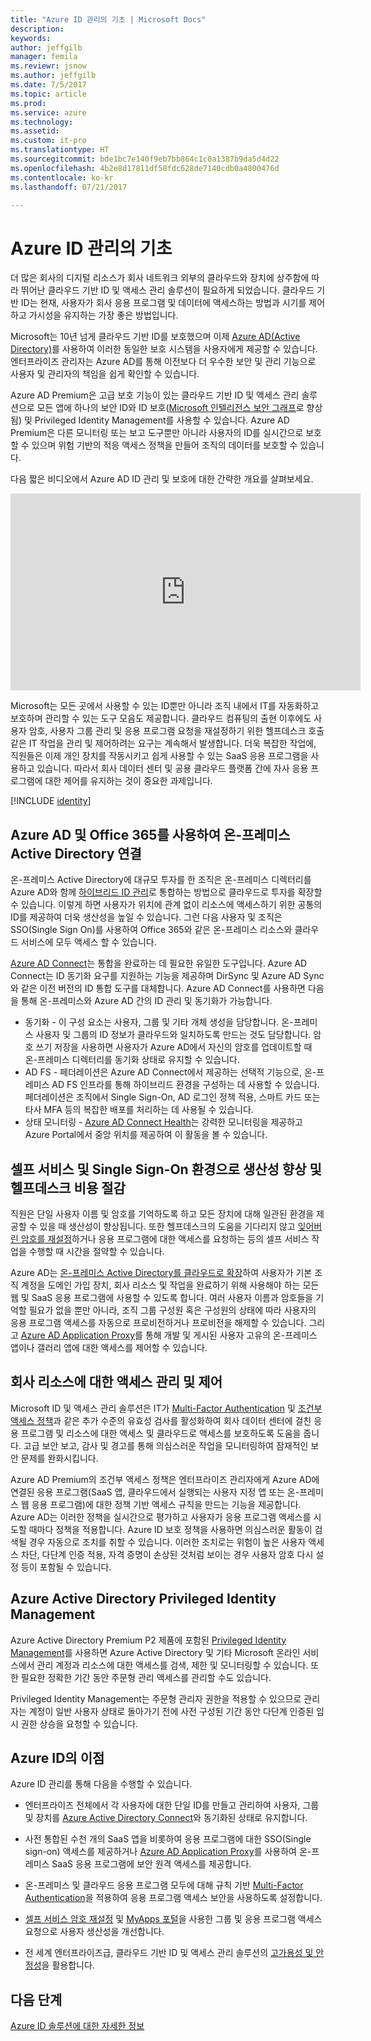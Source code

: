 ```yaml
---
title: "Azure ID 관리의 기초 | Microsoft Docs"
description: 
keywords: 
author: jeffgilb
manager: femila
ms.reviewr: jsnow
ms.author: jeffgilb
ms.date: 7/5/2017
ms.topic: article
ms.prod: 
ms.service: azure
ms.technology: 
ms.assetid: 
ms.custom: it-pro
ms.translationtype: HT
ms.sourcegitcommit: bde1bc7e140f9eb7bb864c1c0a1387b9da5d4d22
ms.openlocfilehash: 4b2e8d17811df58fdc628de7140cdb0a4800476d
ms.contentlocale: ko-kr
ms.lasthandoff: 07/21/2017

---
```

# <a name="fundamentals-of-azure-identity-management"></a>Azure ID 관리의 기초
더 많은 회사의 디지털 리소스가 회사 네트워크 외부의 클라우드와 장치에 상주함에 따라 뛰어난 클라우드 기반 ID 및 액세스 관리 솔루션이 필요하게 되었습니다. 클라우드 기반 ID는 현재, 사용자가 회사 응용 프로그램 및 데이터에 액세스하는 방법과 시기를 제어하고 가시성을 유지하는 가장 좋은 방법입니다.

Microsoft는 10년 넘게 클라우드 기반 ID를 보호했으며 이제 [Azure AD(Active Directory)](https://docs.microsoft.com/azure/active-directory/active-directory-editions)를 사용하여 이러한 동일한 보호 시스템을 사용자에게 제공할 수 있습니다. 엔터프라이즈 관리자는 Azure AD를 통해 이전보다 더 우수한 보안 및 관리 기능으로 사용자 및 관리자의 책임을 쉽게 확인할 수 있습니다.

Azure AD Premium은 고급 보호 기능이 있는 클라우드 기반 ID 및 액세스 관리 솔루션으로 모든 앱에 하나의 보안 ID와 ID 보호([Microsoft 인텔리전스 보안 그래프](https://www.microsoft.com/en-us/security/intelligence)로 향상됨) 및 Privileged Identity Management를 사용할 수 있습니다. Azure AD Premium은 다른 모니터링 또는 보고 도구뿐만 아니라 사용자의 ID를 실시간으로 보호할 수 있으며 위험 기반의 적응 액세스 정책을 만들어 조직의 데이터를 보호할 수 있습니다.

다음 짧은 비디오에서 Azure AD ID 관리 및 보호에 대한 간략한 개요를 살펴보세요.
<iframe width="560" height="315" src="https://www.youtube.com/embed/9LGIJ2-FKIM" frameborder="0" allowfullscreen></iframe>

Microsoft는 모든 곳에서 사용할 수 있는 ID뿐만 아니라 조직 내에서 IT를 자동화하고 보호하며 관리할 수 있는 도구 모음도 제공합니다. 클라우드 컴퓨팅의 출현 이후에도 사용자 암호, 사용자 그룹 관리 및 응용 프로그램 요청을 재설정하기 위한 헬프데스크 호출 같은 IT 작업을 관리 및 제어하려는 요구는 계속해서 발생합니다. 더욱 복잡한 작업에, 직원들은 이제 개인 장치를 작동시키고 쉽게 사용할 수 있는 SaaS 응용 프로그램을 사용하고 있습니다. 따라서 회사 데이터 센터 및 공용 클라우드 플랫폼 간에 자사 응용 프로그램에 대한 제어를 유지하는 것이 중요한 과제입니다.

[!INCLUDE [identity](../../includes/azure-ad-licenses.md)]

## <a name="connect-on-premises-active-directory-with-azure-ad-and-office-365"></a>Azure AD 및 Office 365를 사용하여 온-프레미스 Active Directory 연결
온-프레미스 Active Directory에 대규모 투자를 한 조직은 온-프레미스 디렉터리를 Azure AD와 함께 [하이브리드 ID 관리](https://docs.microsoft.com/azure/active-directory/active-directory-hybrid-identity-design-considerations-overview)로 통합하는 방법으로 클라우드로 투자를 확장할 수 있습니다. 이렇게 하면 사용자가 위치에 관계 없이 리소스에 액세스하기 위한 공통의 ID를 제공하여 더욱 생산성을 높일 수 있습니다. 그런 다음 사용자 및 조직은 SSO(Single Sign On)를 사용하여 Office 365와 같은 온-프레미스 리소스와 클라우드 서비스에 모두 액세스 할 수 있습니다.

[Azure AD Connect](https://docs.microsoft.com/azure/active-directory/connect/active-directory-aadconnect)는 통합을 완료하는 데 필요한 유일한 도구입니다. Azure AD Connect는 ID 동기화 요구를 지원하는 기능을 제공하며 DirSync 및 Azure AD Sync와 같은 이전 버전의 ID 통합 도구를 대체합니다. Azure AD Connect를 사용하면 다음을 통해 온-프레미스와 Azure AD 간의 ID 관리 및 동기화가 가능합니다.

- 동기화 - 이 구성 요소는 사용자, 그룹 및 기타 개체 생성을 담당합니다. 온-프레미스 사용자 및 그룹의 ID 정보가 클라우드와 일치하도록 만드는 것도 담당합니다. 암호 쓰기 저장을 사용하면 사용자가 Azure AD에서 자신의 암호를 업데이트할 때 온-프레미스 디렉터리를 동기화 상태로 유지할 수 있습니다.
- AD FS - 페더레이션은 Azure AD Connect에서 제공하는 선택적 기능으로, 온-프레미스 AD FS 인프라를 통해 하이브리드 환경을 구성하는 데 사용할 수 있습니다. 페더레이션은 조직에서 Single Sign-On, AD 로그인 정책 적용, 스마트 카드 또는 타사 MFA 등의 복잡한 배포를 처리하는 데 사용될 수 있습니다.
- 상태 모니터링 - [Azure AD Connect Health](https://docs.microsoft.com/azure/active-directory/connect-health/active-directory-aadconnect-health)는 강력한 모니터링을 제공하고 Azure Portal에서 중앙 위치를 제공하여 이 활동을 볼 수 있습니다.

## <a name="increase-productivity-and-reduce-helpdesk-costs-with-self-service-and-single-sign-on-experiences"></a>셀프 서비스 및 Single Sign-On 환경으로 생산성 향상 및 헬프데스크 비용 절감

직원은 단일 사용자 이름 및 암호를 기억하도록 하고 모든 장치에 대해 일관된 환경을 제공할 수 있을 때 생산성이 향상됩니다. 또한 헬프데스크의 도움을 기다리지 않고 [잊어버린 암호를 재설정](https://docs.microsoft.com/azure/active-directory/active-directory-passwords)하거나 응용 프로그램에 대한 액세스를 요청하는 등의 셀프 서비스 작업을 수행할 때 시간을 절약할 수 있습니다.

Azure AD는 [온-프레미스 Active Directory를 클라우드로 확장](https://docs.microsoft.com/azure/active-directory/connect/active-directory-aadconnect)하여 사용자가 기본 조직 계정을 도메인 가입 장치, 회사 리소스 및 작업을 완료하기 위해 사용해야 하는 모든 웹 및 SaaS 응용 프로그램에 사용할 수 있도록 합니다. 여러 사용자 이름과 암호들을 기억할 필요가 없을 뿐만 아니라, 조직 그룹 구성원 혹은 구성원의 상태에 따라 사용자의 응용 프로그램 액세스를 자동으로 프로비전하거나 프로비전을 해제할 수 있습니다. 그리고 [Azure AD Application Proxy](https://docs.microsoft.com/azure/active-directory/active-directory-application-proxy-get-started)를 통해 개발 및 게시된 사용자 고유의 온-프레미스 앱이나 갤러리 앱에 대한 액세스를 제어할 수 있습니다.

## <a name="manage-and-control-access-to-corporate-resources"></a>회사 리소스에 대한 액세스 관리 및 제어
Microsoft ID 및 액세스 관리 솔루션은 IT가 [Multi-Factor Authentication](https://docs.microsoft.com/azure/multi-factor-authentication/multi-factor-authentication-whats-next) 및 [조건부 액세스 정책](https://docs.microsoft.com/azure/active-directory/active-directory-conditional-access-azure-portal)과 같은 추가 수준의 유효성 검사를 활성화하여 회사 데이터 센터에 걸친 응용 프로그램 및 리소스에 대한 액세스 및 클라우드로 액세스를 보호하도록 도움을 줍니다. 고급 보안 보고, 감사 및 경고를 통해 의심스러운 작업을 모니터링하여 잠재적인 보안 문제를 완화시킵니다.

Azure AD Premium의 조건부 액세스 정책은 엔터프라이즈 관리자에게 Azure AD에 연결된 응용 프로그램(SaaS 앱, 클라우드에서 실행되는 사용자 지정 앱 또는 온-프레미스 웹 응용 프로그램)에 대한 정책 기반 액세스 규칙을 만드는 기능을 제공합니다. Azure AD는 이러한 정책을 실시간으로 평가하고 사용자가 응용 프로그램 액세스를 시도할 때마다 정책을 적용합니다. Azure ID 보호 정책을 사용하면 의심스러운 활동이 검색될 경우 자동으로 조치를 취할 수 있습니다. 이러한 조치로는 위험이 높은 사용자 액세스 차단, 다단계 인증 적용, 자격 증명이 손상된 것처럼 보이는 경우 사용자 암호 다시 설정 등이 포함될 수 있습니다.


## <a name="azure-active-directory-privileged-identity-management"></a>Azure Active Directory Privileged Identity Management

Azure Active Directory Premium P2 제품에 포함된 [Privileged Identity Management](https://docs.microsoft.com/azure/active-directory/active-directory-privileged-identity-management-getting-started)를 사용하면 Azure Active Directory 및 기타 Microsoft 온라인 서비스에서 관리 계정과 리소스에 대한 액세스를 검색, 제한 및 모니터링할 수 있습니다. 또한 필요한 정확한 기간 동안 주문형 관리 액세스를 관리할 수도 있습니다.

Privileged Identity Management는 주문형 관리자 권한을 적용할 수 있으므로 관리자는 계정이 일반 사용자 상태로 돌아가기 전에 사전 구성된 기간 동안 다단계 인증된 임시 권한 상승을 요청할 수 있습니다.

## <a name="benefits-of-azure-identity"></a>Azure ID의 이점

Azure ID 관리를 통해 다음을 수행할 수 있습니다.

-   엔터프라이즈 전체에서 각 사용자에 대한 단일 ID를 만들고 관리하여 사용자, 그룹 및 장치를 [Azure Active Directory Connect](https://docs.microsoft.com/azure/active-directory/connect/active-directory-aadconnect)와 동기화된 상태로 유지합니다.

-   사전 통합된 수천 개의 SaaS 앱을 비롯하여 응용 프로그램에 대한 SSO(Single sign-on) 액세스를 제공하거나 [Azure AD Application Proxy](https://docs.microsoft.com/azure/active-directory/active-directory-application-proxy-get-started)를 사용하여 온-프레미스 SaaS 응용 프로그램에 보안 원격 액세스를 제공합니다.

-   온-프레미스 및 클라우드 응용 프로그램 모두에 대해 규칙 기반 [Multi-Factor Authentication](https://docs.microsoft.com/azure/multi-factor-authentication/multi-factor-authentication-whats-next)을 적용하여 응용 프로그램 액세스 보안을 사용하도록 설정합니다.

-   [셀프 서비스 암호 재설정](https://docs.microsoft.com/azure/active-directory/active-directory-passwords) 및 [MyApps 포털](https://docs.microsoft.com/azure/active-directory/active-directory-saas-access-panel-user-help)을 사용한 그룹 및 응용 프로그램 액세스 요청으로 사용자 생산성을 개선합니다.

-   전 세계 엔터프라이즈급, 클라우드 기반 ID 및 액세스 관리 솔루션의 [고가용성 및 안정성](https://docs.microsoft.com/azure/architecture/resiliency/high-availability-azure-applications)을 활용합니다.

## <a name="next-steps"></a>다음 단계
[Azure ID 솔루션에 대한 자세한 정보](https://docs.microsoft.com/azure/active-directory/understand-azure-identity-solutions)
